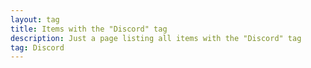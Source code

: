 ```yaml
---
layout: tag
title: Items with the "Discord" tag
description: Just a page listing all items with the "Discord" tag
tag: Discord
---
```

